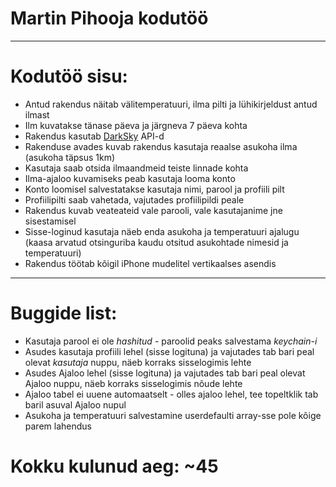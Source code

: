 # Martin Pihooja kodutöö
---
# Kodutöö sisu: 
* Antud rakendus näitab välitemperatuuri, ilma pilti ja lühikirjeldust antud ilmast
* Ilm kuvatakse tänase päeva ja järgneva 7 päeva kohta
* Rakendus kasutab [DarkSky](https://darksky.net/dev/docs) API-d 
* Rakenduse avades kuvab rakendus kasutaja reaalse asukoha ilma (asukoha täpsus 1km)
* Kasutaja saab otsida ilmaandmeid teiste linnade kohta 
* Ilma-ajaloo kuvamiseks peab kasutaja looma konto
* Konto loomisel salvestatakse kasutaja nimi, parool ja profiili pilt
* Profiilipilti saab vahetada, vajutades profiilipildi peale
* Rakendus kuvab veateateid vale parooli, vale kasutajanime jne sisestamisel
* Sisse-loginud kasutaja näeb enda asukoha ja temperatuuri ajalugu 
 (kaasa arvatud otsinguriba kaudu otsitud asukohtade nimesid ja temperatuuri)
* Rakendus töötab kõigil iPhone mudelitel vertikaalses asendis
 ---
 # Buggide list: 
 * Kasutaja parool ei ole _hashitud_ - paroolid peaks salvestama _keychain-i_
 * Asudes kasutaja profiili lehel (sisse logituna) ja vajutades tab bari peal olevat _kasutaja_ nuppu, näeb korraks sisselogimis lehte
 * Asudes Ajaloo lehel (sisse logituna) ja vajutades tab bari peal olevat Ajaloo nuppu, näeb korraks sisselogimis nõude lehte
 * Ajaloo tabel ei uuene automaatselt - olles ajaloo lehel, tee topeltklik tab baril asuval Ajaloo nupul 
 * Asukoha ja temperatuuri salvestamine userdefaulti array-sse pole kõige parem lahendus

# Kokku kulunud aeg: ~45
